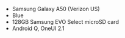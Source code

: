 * Samsung Galaxy A50 (Verizon US)
* Blue
* 128GB Samsung EVO Select microSD card
* Android Q, OneUI 2.1
